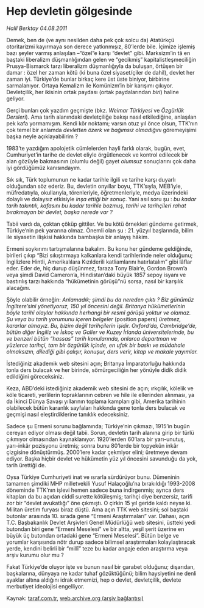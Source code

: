 # Hep devletin gölgesinde

*Halil Berktay 04.08.2011*

<div class="yazi"><p>Demek, ben de (ve aynı nesilden daha pek çok solcu da) Atatürkçü otoritarizmi kayırmaya son derece yatkınmışız, 80’lerde bile. İçimize işlemiş bazı şeyler varmış anlaşılan –“özel”e karşı “devlet” gibi. Marksizm’in tâ en baştaki liberalizm düşmanlığından gelen ve “gecikmiş” kapitalistleşmeciliğin Prusya-Bismarck tarzı liberalizm düşmanlığıyla da buluşan, örtüşen bir damar : özel her zaman kötü (ki buna özel siyaset/çiler de dahil), devlet her zaman iyi. Türkiye’de bunlar birkaç kere üst üste biniyor, birbirine sarmalanıyor. Ortaya Kemalizm ile Komünizm’in bir karışımı çıkıyor. Devletçilik, her ikisinin ortak paydası (ortak paydalarından <i>biri</i>) haline geliyor.</p>
<p>Gerçi bunları çok yazdım geçmişte (bkz. <i>Weimar Türkiyesi</i> ve <i>Özgürlük Dersleri</i>). Ama tarih alanındaki devletçiliğe bakışı nasıl etkilediğine, anlaşılan pek kafa yormamışım. Kendi kör noktamı; varsın otuz yıl önce olsun, TTK’nın çok temel bir anlamda <i>devletten özerk ve bağımsız olmadığını</i> göremeyişimi başka neyle açıklayabilirim ?</p>
<p>1983’te yazdığım apolojetik cümlelerden hayli farklı olarak, bugün, evet, Cumhuriyet’in tarihe de devlet eliyle örgütlenecek ve kontrol edilecek bir alan gözüyle bakmasının (olumlu değil) gayet <i>olumsuz</i> sonuçlarını çok daha iyi gördüğümüz kanısındayım. </p>
<p>Sık sık, Türk toplumunun ne kadar tarihle ilgili ve tarihe karşı duyarlı olduğundan söz ederiz. Bu, devletin onyıllar boyu, TTK’sıyla, MEB’iyle, müfredatıyla, okullarıyla, törenleriyle, öğretmenleriyle, medya üzerindeki dolaylı ve dolaysız etkisiyle <i>inşa ettiği bir sonuç</i>. Yani asıl soru şu : <i>bu kadar tarih takıntılı, kafasını bu kadar tarihle bozmuş, tarihi ve tarihçileri rahat bırakmayan bir devlet, başka nerede var ?</i> </p>
<p>Tabii vardı da, çoktan çöküp gittiler. Ve bu kötü örnekleri gündeme getirmek, Türkiye’nin pek yararına olmaz. Önemli olan şu : 21. yüzyıl başlarında, bilim ile siyasetin ilişkisi hakkında bambaşka bir anlayış hâkim.</p>
<p>Ermeni soykırımı tartışmalarına bakalım. Bu konu her gündeme geldiğinde, birileri çıkıp “Bizi sıkıştırmaya kalkanlara kendi tarihlerinde neler olduğunu; İngilizlere Hintli, Amerikalılara Kızılderili katliamlarını hatırlatalım” gibi lâflar eder. Eder de, hiç durup düşünmez, faraza Tony Blair’e, Gordon Brown’a veya şimdi David Cameron’a, Hindistan’daki büyük 1857 sepoy isyanı ve bastırılış tarzı hakkında “hükümetinin görüşü”nü sorsa, nasıl bir karşılık alacağını. </p>
<p>Şöyle olabilir örneğin: <i>Anlamadık; şimdi bu da nereden çıktı ? Biz günümüz İngiltere’sini yönetiyoruz, 150 yıl öncesini değil. Britanya hükümetlerinin böyle tarihî olaylar hakkında herhangi bir resmî görüşü yoktur ve olamaz. Şu veya bu tarih yorumunu içeren belgeler </i>(position papers)<i> üretmez, kararlar almayız. Bu, bizim değil tarihçilerin işidir. Oxford’da, Cambridge’de, bütün diğer İngiliz ve İskoç ve Galler ve Kuzey İrlanda üniversitelerinde, bu ve benzeri bütün “hassas” tarih konularında, onlarca departman ve yüzlerce tarihçi, tam bir özgürlük içinde, en ufak bir baskı ve müdahale olmaksızın, dilediği gibi çalışır, konuşur, ders verir, kitap ve makale yayımlar. </i></p>
<p>İstediğiniz akademik web sitesini açın; Britanya İmparatorluğu hakkında tonla ders bulacak ve her birinde, sömürgeciliğin her yönüyle didik didik edildiğini göreceksiniz. </p>
<p>Keza, ABD’deki istediğiniz akademik web sitesini de açın; ırkçılık, kölelik ve köle ticareti, yerlilerin topraklarının cebren ve hile ile ellerinden alınması, ya da İkinci Dünya Savaşı yıllarının toplama kampları gibi, Amerika tarihinin olabilecek bütün karanlık sayfaları hakkında gene tonla ders bulacak ve geçmişi nasıl eleştirdiklerine tanıklık edeceksiniz.</p>
<p>Sadece şu Ermeni sorunu bağlamında; Türkiye’nin çıkmazı, 1915’in bugün cereyan ediyor olması değil tabii. Sorun, devletin tarih alanına girip bir türlü çıkmıyor olmasından kaynaklanıyor. 1920’lerden 60’lara bir yarı-unutuş, yarı-inkâr pozisyonu üretmiş; sonra bunu 80’lerde bir topyekûn inkâr çizgisine dönüştürmüş. 2000’lere kadar çekmiyor elini; üretmeye devam ediyor. Başka hiçbir devlet ve hükümetin yüz yıl öncesini savunduğu da yok, tarih ürettiği de. </p>
<p>Oysa Türkiye Cumhuriyeti inat ve ısrarla sürdürüyor bunu. Dümeninin tamamen şimdiki MHP milletvekili Yusuf Halaçoğlu’na bırakıldığı 1993-2008 döneminde TTK’nın işlevi hemen sadece buna indirgenmiş; ayrıca ders kitapları da bu açıdan ciddî surette kötüleşmiş; tarihçi diye benzersiz, tarifi zor bir “devlet avukatlığı” öne çıkmıştı. O çirkin 15 yıl geride kaldı neyse ki. Militan üretim furyası biraz düştü. Ama açın TTK web sitesini; sol baştaki butonlar arasında 10. sırada gene “Ermeni Araştırmaları” var. Dahası, açın T.C. Başbakanlık Devlet Arşivleri Genel Müdürlüğü web sitesini, üstteki yedi butondan biri gene “Ermeni Meselesi” ve bir altta, yeşil şerit üzerine en büyük üç butondan ortadaki gene “Ermeni Meselesi”. Bütün belge ve yorumlar karşısında nötr durup sadece bilimsel araştırmaları kolaylaştıracak yerde, kendini belirli bir “millî” teze bu kadar angaje eden araştırma veya arşiv kurumu olur mu ?</p>
<p>Fakat Türkiye’de oluyor işte ve bunun nasıl bir garabet olduğunu; dışarıdan, başkalarına, dünyaya ne kadar tuhaf gözüktüğünü; bilim haysiyetini ne denli ayaklar altına aldığını idrak etmemizi, hep o devlet, devletçilik, devlete merbutiyet ideolojisi engelliyor.</p>
</div>

Kaynak: [taraf.com.tr](http://www.taraf.com.tr/halil-berktay/makale-hep-devletin-golgesinde.htm), [web.archive.org (arşiv bağlantısı)](http://web.archive.org/web/20131023090730/http://www.taraf.com.tr/halil-berktay/makale-hep-devletin-golgesinde.htm)
